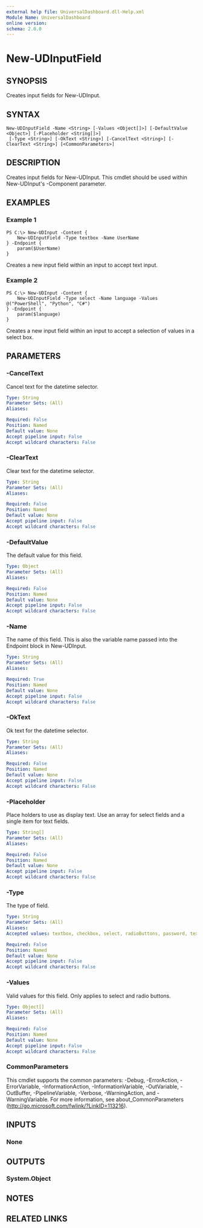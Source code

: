 ```yaml
---
external help file: UniversalDashboard.dll-Help.xml
Module Name: UniversalDashboard
online version:
schema: 2.0.0
---
```


# New-UDInputField

## SYNOPSIS
Creates input fields for New-UDInput. 

## SYNTAX

```
New-UDInputField -Name <String> [-Values <Object[]>] [-DefaultValue <Object>] [-Placeholder <String[]>]
 [-Type <String>] [-OkText <String>] [-CancelText <String>] [-ClearText <String>] [<CommonParameters>]
```

## DESCRIPTION
Creates input fields for New-UDInput. This cmdlet should be used within New-UDInput's -Component parameter.

## EXAMPLES

### Example 1
```
PS C:\> New-UDInput -Content {
    New-UDInputField -Type textbox -Name UserName 
} -Endpoint {
    param($UserName)
}
```

Creates a new input field within an input to accept text input.

### Example 2
```
PS C:\> New-UDInput -Content {
    New-UDInputField -Type select -Name language -Values @("PowerShell", "Python", "C#")
} -Endpoint {
    param($language)
}
```

Creates a new input field within an input to accept a selection of values in a select box.

## PARAMETERS

### -CancelText
Cancel text for the datetime selector.

```yaml
Type: String
Parameter Sets: (All)
Aliases:

Required: False
Position: Named
Default value: None
Accept pipeline input: False
Accept wildcard characters: False
```

### -ClearText
Clear text for the datetime selector.

```yaml
Type: String
Parameter Sets: (All)
Aliases:

Required: False
Position: Named
Default value: None
Accept pipeline input: False
Accept wildcard characters: False
```

### -DefaultValue
The default value for this field.

```yaml
Type: Object
Parameter Sets: (All)
Aliases:

Required: False
Position: Named
Default value: None
Accept pipeline input: False
Accept wildcard characters: False
```

### -Name
The name of this field. This is also the variable name passed into the Endpoint block in New-UDInput.

```yaml
Type: String
Parameter Sets: (All)
Aliases:

Required: True
Position: Named
Default value: None
Accept pipeline input: False
Accept wildcard characters: False
```

### -OkText
Ok text for the datetime selector.

```yaml
Type: String
Parameter Sets: (All)
Aliases:

Required: False
Position: Named
Default value: None
Accept pipeline input: False
Accept wildcard characters: False
```

### -Placeholder
Place holders to use as display text. Use an array for select fields and a single item for text fields.

```yaml
Type: String[]
Parameter Sets: (All)
Aliases:

Required: False
Position: Named
Default value: None
Accept pipeline input: False
Accept wildcard characters: False
```

### -Type
The type of field.

```yaml
Type: String
Parameter Sets: (All)
Aliases:
Accepted values: textbox, checkbox, select, radioButtons, password, textarea, switch, date

Required: False
Position: Named
Default value: None
Accept pipeline input: False
Accept wildcard characters: False
```

### -Values
Valid values for this field. Only applies to select and radio buttons. 

```yaml
Type: Object[]
Parameter Sets: (All)
Aliases:

Required: False
Position: Named
Default value: None
Accept pipeline input: False
Accept wildcard characters: False
```

### CommonParameters
This cmdlet supports the common parameters: -Debug, -ErrorAction, -ErrorVariable, -InformationAction, -InformationVariable, -OutVariable, -OutBuffer, -PipelineVariable, -Verbose, -WarningAction, and -WarningVariable. For more information, see about_CommonParameters (http://go.microsoft.com/fwlink/?LinkID=113216).

## INPUTS

### None

## OUTPUTS

### System.Object

## NOTES

## RELATED LINKS
